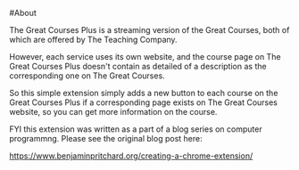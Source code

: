 #About

The Great Courses Plus is a streaming version of the Great Courses, both of which are offered by The Teaching Company. 

However, each service uses its own website, and the course page on The Great Courses Plus doesn't contain as detailed of a description as the corresponding one on The Great Courses. 

So this simple extension simply adds a new button to each course on the Great Courses Plus if a corresponding page exists on The Great Courses website, so you can get more information on the course.

FYI this extension was written as a part of a blog series on computer programmng. Please see the original blog post here:

https://www.benjaminpritchard.org/creating-a-chrome-extension/
